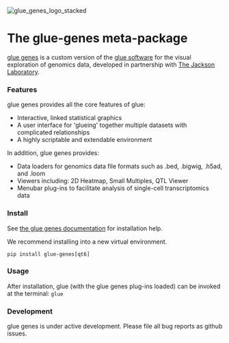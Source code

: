 ![glue_genes_logo_stacked](https://user-images.githubusercontent.com/3639698/137145077-2c2c9011-68bd-4770-9d58-494bf7632a33.png)


The glue-genes meta-package
===========================

[glue genes](https://github.com/gluesolutions/glue-genes) is a custom version of the [glue software](https://glueviz.org) for the 
visual exploration of genomics data, developed in partnership with [The Jackson Laboratory](https://jax.org).

### Features

glue genes provides all the core features of glue:

* Interactive, linked statistical graphics
* A user interface for 'glueing' together multiple datasets with complicated relationships
* A highly scriptable and extendable environment

In addition, glue genes provides:

* Data loaders for genomics data file formats such as .bed, .bigwig, .h5ad, and .loom
* Viewers including: 2D Heatmap, Small Multiples, QTL Viewer
* Menubar plug-ins to facilitate analysis of single-cell transcriptomics data

### Install

See [the glue genes documentation](https://glue-genes.readthedocs.io/en/latest/how-to/installation.html) for installation help.

We recommend installing into a new virtual environment. 

`pip install glue-genes[qt6]`

### Usage

After installation, glue (with the glue genes plug-ins loaded) can be invoked at the terminal:
`glue`


### Development

glue genes is under active development. Please file all bug reports as github issues. 
